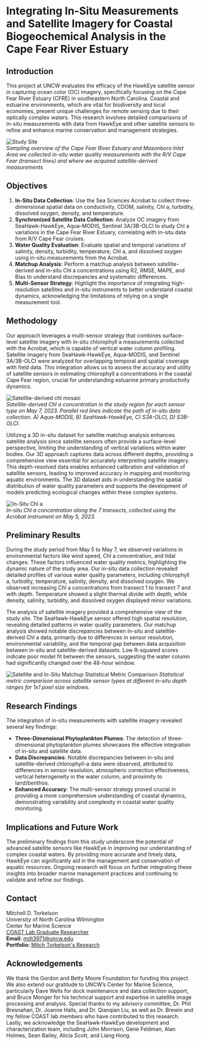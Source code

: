 # Integrating In-Situ Measurements and Satellite Imagery for Coastal Biogeochemical Analysis in the Cape Fear River Estuary

## Introduction
This project at UNCW evaluates the efficacy of the HawkEye satellite sensor in capturing ocean color (OC) imagery, specifically focusing on the Cape Fear River Estuary (CFRE) in southeastern North Carolina. Coastal and estuarine environments, which are vital for biodiversity and local economies, present unique challenges for remote sensing due to their optically complex waters. This research involves detailed comparisons of in-situ measurements with data from HawkEye and other satellite sensors to refine and enhance marine conservation and management strategies.

![Study Site](assets/img/studysite_mosaic_presentation.jpg)  
*Sampling overview of the Cape Fear River Estuary and Masonboro Inlet Area we collected in-situ water quality measurements with the R/V Cape Fear (transect lines) and where we acquired satellite-derived measurements*

## Objectives
1.	**In-Situ Data Collection**: Use the Sea Sciences Acrobat to collect three-dimensional spatial data on conductivity, CDOM, salinity, Chl a, turbidity, dissolved oxygen, density, and temperature.
2. **Synchronized Satellite Data Collection**: Analyze OC imagery from SeaHawk-HawkEye, Aqua-MODIS, Sentinel 3A/3B-OLCI to study Chl a variations in the Cape Fear River Estuary, correlating with in-situ data from R/V Cape Fear cruises.
3. **Water Quality Evaluation**: Evaluate spatial and temporal variations of salinity, density, turbidity, temperature, Chl a, and dissolved oxygen using in-situ measurements from the Acrobat.
4. **Matchup Analysis**: Perform a matchup analysis between satellite-derived and in-situ Chl a concentrations using R2, RMSE, MAPE, and Bias to understand discrepancies and systematic differences.
5. **Multi-Sensor Strategy**: Highlight the importance of integrating high-resolution satellites and in-situ instruments to better understand coastal dynamics, acknowledging the limitations of relying on a single measurement tool.


## Methodology
Our approach leverages a multi-sensor strategy that combines surface-level satellite imagery with in-situ chlorophyll a measurements collected with the Acrobat, which is capable of vertical water column profiling. Satellite imagery from SeaHawk-HawkEye, Aqua-MODIS, and Sentinel 3A/3B-OLCI were analyzed for overlapping temporal and spatial coverage with field data. This integration allows us to assess the accuracy and utility of satellite sensors in estimating chlorophyll a concentrations in the coastal Cape Fear region, crucial for understanding estuarine primary productivity dynamics.

![Satellite-derived chl mosaic](assets/img/mosaic_masonboro_chl_single.png)  
*Satellite-derived Chl a concentration in the study region for each sensor type on May 7, 2023. Parallel red lines indicate the path of in-situ data collection. A) Aqua-MODIS, B) SeaHawk-HawkEye, C) S3A-OLCI, D) S3B-OLCI.*

Utilizing a 3D in-situ dataset for satellite matchup analysis enhances satellite analysis since satellite sensors often provide a surface-level perspective, limiting the understanding of vertical variations within water bodies. Our 3D approach captures data across different depths, providing a comprehensive view essential for accurately interpreting satellite imagery. This depth-resolved data enables enhanced calibration and validation of satellite sensors, leading to improved accuracy in mapping and monitoring aquatic environments. The 3D dataset aids in understanding the spatial distribution of water quality parameters and supports the development of models predicting ecological changes within these complex systems.

![In-Situ Chl a](/assets/img/chl.gif)  
*In-situ Chl a concentration along the 7 transects, collected using the Acrobat instrument on May 5, 2023.*

## Preliminary Results
During the study period from May 5 to May 7, we observed variations in environmental factors like wind speed, Chl a concentration, and tidal changes. These factors influenced water quality metrics, highlighting the dynamic nature of the study area. Our in-situ data collection revealed detailed profiles of various water quality parameters, including chlorophyll a, turbidity, temperature, salinity, density, and dissolved oxygen. We observed increasing Chl a concentrations from transect 1 to transect 7 and with depth. Temperature showed a slight thermal divide with depth, while density, salinity, turbidity, and dissolved oxygen displayed minor variations. 

The analysis of satellite imagery provided a comprehensive view of the study site. The SeaHawk-HawkEye sensor offered high spatial resolution, revealing detailed patterns in water quality parameters. Our matchup analysis showed notable discrepancies between in-situ and satellite-derived Chl a data, primarily due to differences in sensor resolution, environmental variability, and the temporal gap between data acquisition between in-situ and satellite-derived datasets. Low R-squared scores indicate poor model fit between the sensors, suggesting the water column had significantly changed over the 48-hour window.

![Satellite and In-Situ Matchup Statistical Metric Comparison](assets/img/bar-plots.png)
*Statistical metric comparison across satellite sensor types at different in-situ depth ranges for 1x1 pixel size windows.*

## Research Findings
The integration of in-situ measurements with satellite imagery revealed several key findings:
- **Three-Dimensional Phytoplankton Plumes**: The detection of three-dimensional phytoplankton plumes showcases the effective integration of in-situ and satellite data.
- **Data Discrepancies**: Notable discrepancies between in-situ and satellite-derived chlorophyll-a data were observed, attributed to differences in sensor resolution, atmospheric correction effectiveness, vertical heterogeneity in the water column, and proximity to land/benthos.
- **Enhanced Accuracy**: The multi-sensor strategy proved crucial in providing a more comprehensive understanding of coastal dynamics, demonstrating variability and complexity in coastal water quality monitoring.

## Implications and Future Work
The preliminary findings from this study underscore the potential of advanced satellite sensors like HawkEye in improving our understanding of complex coastal waters. By providing more accurate and timely data, HawkEye can significantly aid in the management and conservation of aquatic resources. Ongoing research will focus on further integrating these insights into broader marine management practices and continuing to validate and refine our findings.

## Contact
Mitchell D. Torkelson  
University of North Carolina Wilmington  
Center for Marine Science  
[COAST Lab Graduate Researcher](https://coast-lab.org/MitchTorkelson/)  
**Email:** [mdt3971@uncw.edu](mailto:mdt3971@uncw.edu)  
**Portfolio:** [Mitch Torkelson's Research](https://dinodiver.github.io/mitchtorkelson/)

## Acknowledgements

We thank the Gordon and Betty Moore Foundation for funding this project. We also extend our gratitude to UNCW’s Center for Marine Science, particularly Dave Wells for dock maintenance and data collection support, and Bruce Monger for his technical support and expertise in satellite image processing and analysis. Special thanks to my advisory committee, Dr. Phil Bresnahan, Dr. Joanne Halls, and Dr. Qianqian Liu, as well as Dr. Brewin and my fellow COAST lab members who have contributed to this research. Lastly, we acknowledge the SeaHawk-HawkEye development and characterization team, including John Morrison, Gene Feldman, Alan Holmes, Sean Bailey, Alicia Scott, and Liang Hong.

